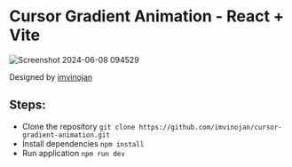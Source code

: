 # Cursor Gradient Animation - React + Vite

![Screenshot 2024-06-08 094529](https://github-production-user-asset-6210df.s3.amazonaws.com/160471981/337831997-2d070bb6-0862-4364-a878-7e9adbf6fc17.png?X-Amz-Algorithm=AWS4-HMAC-SHA256&X-Amz-Credential=AKIAVCODYLSA53PQK4ZA%2F20240608%2Fus-east-1%2Fs3%2Faws4_request&X-Amz-Date=20240608T041903Z&X-Amz-Expires=300&X-Amz-Signature=54ab83b50a527f0f63e18b2757abdaa857e246f06f79625ff3bc44ec5f2b740e&X-Amz-SignedHeaders=host&actor_id=160471981&key_id=0&repo_id=716242385)

Designed by [imvinojan](https://www.linkedin.com/in/imvinojanv/)

## Steps:
- Clone the repository `git clone https://github.com/imvinojan/cursor-gradient-animation.git`
- Install dependencies `npm install`
- Run application `npm run dev`
